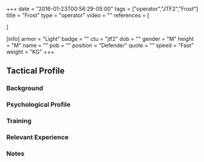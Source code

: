 +++
date = "2016-01-23T00:56:29-05:00"
tags = ["operator","JTF2","Frost"]
title = "Frost"
type = "operator"
video = ""
references = [

]

[info]
  armor = "Light"
  badge = ""
  ctu = "jtf2"
  dob = ""
  gender = "M"
  height = "M"
  name = ""
  pob = ""
  position = "Defender"
  quote = ""
  speed = "Fast"
  weight = "KG"
+++

## Tactical Profile

### Background

### Psychological Profile

### Training

### Relevant Experience

### Notes
